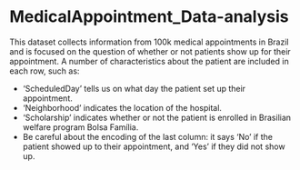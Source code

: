 # MedicalAppointment_Data-analysis

This dataset collects information from 100k medical appointments in Brazil and is focused on the question of whether or not patients show up for their appointment. A number of characteristics about the patient are included in each row, such as:

- ‘ScheduledDay’ tells us on what day the patient set up their appointment.
- ‘Neighborhood’ indicates the location of the hospital.
- ‘Scholarship’ indicates whether or not the patient is enrolled in Brasilian welfare program Bolsa Família.
- Be careful about the encoding of the last column: it says ‘No’ if the patient showed up to their appointment, and ‘Yes’ if they did not show up.
